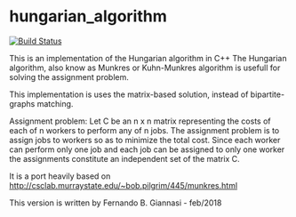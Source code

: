 # hungarian_algorithm
[![Build Status](https://travis-ci.org/phoemur/hungarian_algorithm.svg?branch=master)](https://travis-ci.org/phoemur/hungarian_algorithm)


This is an implementation of the Hungarian algorithm in C++
The Hungarian algorithm, also know as Munkres or Kuhn-Munkres
algorithm is usefull for solving the assignment problem.

This implementation is uses the matrix-based solution, instead
of bipartite-graphs matching.
 
Assignment problem: Let C be an n x n matrix 
representing the costs of each of n workers to perform any of n jobs.
The assignment problem is to assign jobs to workers so as to 
minimize the total cost. Since each worker can perform only one job and 
each job can be assigned to only one worker the assignments constitute 
an independent set of the matrix C.
 
It is a port heavily based on http://csclab.murraystate.edu/~bob.pilgrim/445/munkres.html
 
This version is written by Fernando B. Giannasi - feb/2018
